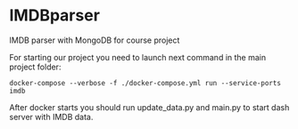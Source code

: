 # IMDBparser
IMDB parser with MongoDB for course project

For starting our project you need to launch next command in the main project folder:

`docker-compose --verbose -f ./docker-compose.yml run --service-ports imdb`

After docker starts you should run update_data.py and main.py to start dash server with IMDB data.
